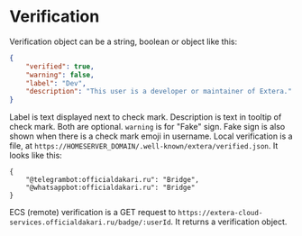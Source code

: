# Verification
Verification object can be a string, boolean or object like this:
```json
{
    "verified": true,
    "warning": false,
    "label": "Dev",
    "description": "This user is a developer or maintainer of Extera."
}
```
Label is text displayed next to check mark. Description is text in tooltip of check mark. Both are optional.
`warning` is for "Fake" sign. Fake sign is also shown when there is a check mark emoji in username.
Local verification is a file, at `https://HOMESERVER_DOMAIN/.well-known/extera/verified.json`. It looks like this:
```
{
    "@telegrambot:officialdakari.ru": "Bridge",
    "@whatsappbot:officialdakari.ru": "Bridge"
}
```
ECS (remote) verification is a GET request to `https://extera-cloud-services.officialdakari.ru/badge/:userId`. It returns a verification object.